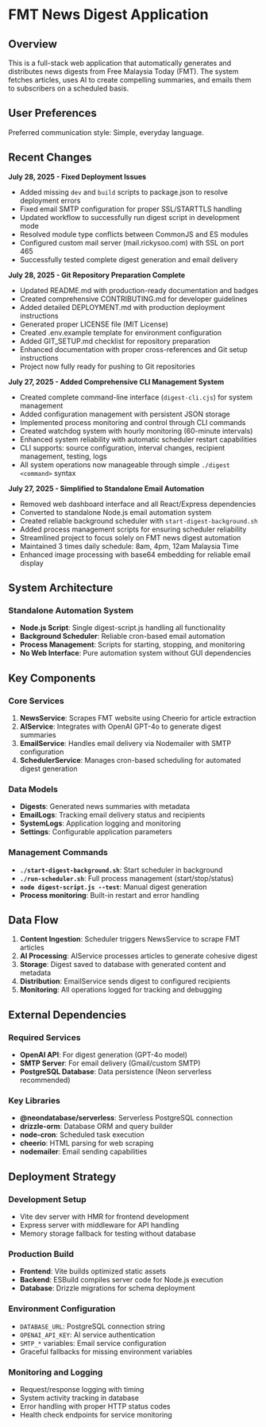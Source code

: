 # FMT News Digest Application

## Overview

This is a full-stack web application that automatically generates and distributes news digests from Free Malaysia Today (FMT). The system fetches articles, uses AI to create compelling summaries, and emails them to subscribers on a scheduled basis.

## User Preferences

Preferred communication style: Simple, everyday language.

## Recent Changes

**July 28, 2025 - Fixed Deployment Issues**
- Added missing `dev` and `build` scripts to package.json to resolve deployment errors
- Fixed email SMTP configuration for proper SSL/STARTTLS handling
- Updated workflow to successfully run digest script in development mode
- Resolved module type conflicts between CommonJS and ES modules
- Configured custom mail server (mail.rickysoo.com) with SSL on port 465
- Successfully tested complete digest generation and email delivery

**July 28, 2025 - Git Repository Preparation Complete**
- Updated README.md with production-ready documentation and badges
- Created comprehensive CONTRIBUTING.md for developer guidelines
- Added detailed DEPLOYMENT.md with production deployment instructions
- Generated proper LICENSE file (MIT License)
- Created .env.example template for environment configuration
- Added GIT_SETUP.md checklist for repository preparation
- Enhanced documentation with proper cross-references and Git setup instructions
- Project now fully ready for pushing to Git repositories

**July 27, 2025 - Added Comprehensive CLI Management System**
- Created complete command-line interface (`digest-cli.cjs`) for system management
- Added configuration management with persistent JSON storage
- Implemented process monitoring and control through CLI commands
- Created watchdog system with hourly monitoring (60-minute intervals)
- Enhanced system reliability with automatic scheduler restart capabilities
- CLI supports: source configuration, interval changes, recipient management, testing, logs
- All system operations now manageable through simple `./digest <command>` syntax

**July 27, 2025 - Simplified to Standalone Email Automation**
- Removed web dashboard interface and all React/Express dependencies
- Converted to standalone Node.js email automation system
- Created reliable background scheduler with `start-digest-background.sh`
- Added process management scripts for ensuring scheduler reliability
- Streamlined project to focus solely on FMT news digest automation
- Maintained 3 times daily schedule: 8am, 4pm, 12am Malaysia Time
- Enhanced image processing with base64 embedding for reliable email display

## System Architecture

### Standalone Automation System
- **Node.js Script**: Single digest-script.js handling all functionality
- **Background Scheduler**: Reliable cron-based email automation
- **Process Management**: Scripts for starting, stopping, and monitoring
- **No Web Interface**: Pure automation system without GUI dependencies

## Key Components

### Core Services
1. **NewsService**: Scrapes FMT website using Cheerio for article extraction
2. **AIService**: Integrates with OpenAI GPT-4o to generate digest summaries
3. **EmailService**: Handles email delivery via Nodemailer with SMTP configuration
4. **SchedulerService**: Manages cron-based scheduling for automated digest generation

### Data Models
- **Digests**: Generated news summaries with metadata
- **EmailLogs**: Tracking email delivery status and recipients
- **SystemLogs**: Application logging and monitoring
- **Settings**: Configurable application parameters

### Management Commands
- **`./start-digest-background.sh`**: Start scheduler in background
- **`./run-scheduler.sh`**: Full process management (start/stop/status)
- **`node digest-script.js --test`**: Manual digest generation
- **Process monitoring**: Built-in restart and error handling

## Data Flow

1. **Content Ingestion**: Scheduler triggers NewsService to scrape FMT articles
2. **AI Processing**: AIService processes articles to generate cohesive digest
3. **Storage**: Digest saved to database with generated content and metadata
4. **Distribution**: EmailService sends digest to configured recipients
5. **Monitoring**: All operations logged for tracking and debugging

## External Dependencies

### Required Services
- **OpenAI API**: For digest generation (GPT-4o model)
- **SMTP Server**: For email delivery (Gmail/custom SMTP)
- **PostgreSQL Database**: Data persistence (Neon serverless recommended)

### Key Libraries
- **@neondatabase/serverless**: Serverless PostgreSQL connection
- **drizzle-orm**: Database ORM and query builder
- **node-cron**: Scheduled task execution
- **cheerio**: HTML parsing for web scraping
- **nodemailer**: Email sending capabilities

## Deployment Strategy

### Development Setup
- Vite dev server with HMR for frontend development
- Express server with middleware for API handling
- Memory storage fallback for testing without database

### Production Build
- **Frontend**: Vite builds optimized static assets
- **Backend**: ESBuild compiles server code for Node.js execution
- **Database**: Drizzle migrations for schema deployment

### Environment Configuration
- `DATABASE_URL`: PostgreSQL connection string
- `OPENAI_API_KEY`: AI service authentication
- `SMTP_*` variables: Email service configuration
- Graceful fallbacks for missing environment variables

### Monitoring and Logging
- Request/response logging with timing
- System activity tracking in database
- Error handling with proper HTTP status codes
- Health check endpoints for service monitoring
